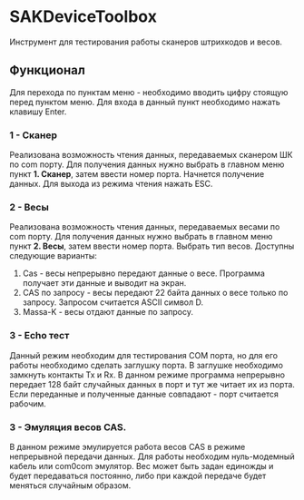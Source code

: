 # SAKDeviceToolbox
Инструмент для тестирования работы сканеров штрихкодов и весов.

## Функционал
Для перехода по пунктам меню - необходимо вводить цифру стоящую перед пунктом меню. Для входа в данный пункт необходимо нажать клавишу Enter.
### 1 - Сканер
Реализована возможность чтения данных, передаваемых сканером ШК по com порту.
Для получения данных нужно выбрать в главном меню пункт **1. Сканер**, затем ввести номер порта. Начнется получение данных. 
Для выхода из режима чтения нажать ESC.
### 2 - Весы
Реализована возможность чтения данных, передаваемых весами по com порту.
Для получения данных нужно выбрать в главном меню пункт **2. Весы**, затем ввести номер порта. Выбрать тип весов. Доступны следующие варианты: 
1. Cas - весы непрерывно передают данные о весе. Программа получает эти данные и выводит на экран.
2. CAS по запросу - весы передают 22 байта данных о весе только по запросу. Запросом считается ASCII символ D.
3. Massa-K - весы отдают данные по запросу.
### 3 - Echo тест
Данный режим необходим для тестирования COM порта, но для его работы необходимо сделать заглушку порта. В заглушке необходимо замкнуть контакты Tx и Rx.
В данном режиме программа непрерывно передает 128 байт случайных данных в порт и тут же читает их из порта. Если переданные и полученные данные совпадают - порт считается рабочим. 
### 3 - Эмуляция весов CAS.
В данном режиме эмулируется работа весов CAS в режиме непрерывной передачи данных. Для работы необходим нуль-модемный кабель или com0com эмулятор. Вес может быть задан единожды и будет передаваться постоянно, либо при каждой передаче будет меняться случайным образом.